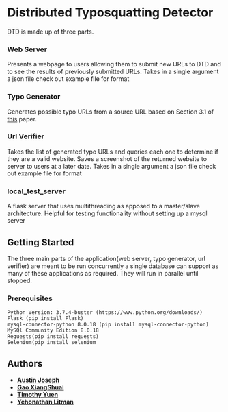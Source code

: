 
# Distributed Typosquatting Detector

DTD is made up of three parts.

### Web Server 
Presents a webpage to users allowing them to submit new URLs to DTD and to see the results of previously submitted URLs.
Takes in a single argument a json file check out example file for format

### Typo Generator
Generates possible typo URLs from a source URL based on Section 3.1 of [this](https://www.usenix.org/legacy/event/sruti06/tech/full_papers/wang/wang.pdf) paper.

### Url Verifier
Takes the list of generated typo URLs and queries each one to determine if they are a valid website. Saves a screenshot of the returned website to server to users at a later date.
Takes in a single argument a json file check out example file for format

### local_test_server
A flask server that uses multithreading as apposed to a master/slave architecture. Helpful for testing functionality without setting up a mysql server

## Getting Started
The three main parts of the application(web server, typo generator, url verifier) are meant to be run concurrently a single database can support as many of these applications as required. They will run in parallel until stopped.


### Prerequisites
```
Python Version: 3.7.4-buster (https://www.python.org/downloads/)
Flask (pip install Flask)
mysql-connector-python 8.0.18 (pip install mysql-connector-python)
MySQl Community Edition 8.0.18
Requests(pip install requests)
Selenium(pip install selenium
```

## Authors

* **[Austin Joseph](https://github.com/austinobejo)**
* **[Gao XiangShuai](https://github.com/GAO23)**
* **[Timothy Yuen](https://github.com/austinobejo)**
* **[Yehonathan Litman](https://github.com/yehonathanlitman)**
